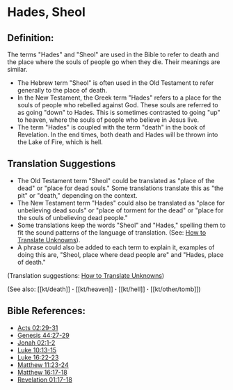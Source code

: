 # Hades, Sheol #

## Definition: ##

The terms "Hades" and "Sheol" are used in the Bible to refer to death and the place where the souls of people go when they die. Their meanings are similar.

* The Hebrew term "Sheol" is often used in the Old Testament to refer generally to the place of death. 
* In the New Testament, the Greek term "Hades" refers to a place for the souls of people who rebelled against God. These souls are referred to as going "down" to Hades. This is sometimes contrasted to going "up" to heaven, where the souls of people who believe in Jesus live.
* The term "Hades" is coupled with the term "death" in the book of Revelation. In the end times, both death and Hades will be thrown into the Lake of Fire, which is hell.

## Translation Suggestions ##

* The Old Testament term "Sheol" could be translated as "place of the dead" or "place for dead souls." Some translations translate this as "the pit" or "death," depending on the context.
* The New Testament term "Hades" could also be translated as "place for unbelieving dead souls" or "place of torment for the dead" or "place for the souls of unbelieving dead people." 
* Some translations keep the words "Sheol" and "Hades," spelling them to fit the sound patterns of the language of translation. (See: [How to Translate Unknowns](en/ta-vol1/translate/man/translate-unknown)).
* A phrase could also be added to each term to explain it, examples of doing this are, "Sheol, place where dead people are" and "Hades, place of death."

(Translation suggestions: [How to Translate Unknowns](en/ta-vol1/translate/man/translate-unknown))

(See also: [[kt/death]] **·** [[kt/heaven]] **·** [[kt/hell]] **·** [[kt/other/tomb]])

## Bible References: ##

* [Acts 02:29-31](en/tn/act/help/02/29)
* [Genesis 44:27-29](en/tn/gen/help/44/27)
* [Jonah 02:1-2](en/tn/jon/help/02/01)
* [Luke 10:13-15](en/tn/luk/help/10/13)
* [Luke 16:22-23](en/tn/luk/help/16/22)
* [Matthew 11:23-24](en/tn/mat/help/11/23)
* [Matthew 16:17-18](en/tn/mat/help/16/17)
* [Revelation 01:17-18](en/tn/rev/help/01/17)